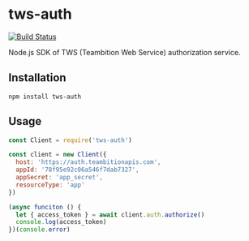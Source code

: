 # tws-auth
[![Build Status](https://travis-ci.org/teambition/tws-auth.svg?branch=master)](https://travis-ci.org/teambition/tws-auth)

Node.js SDK of TWS (Teambition Web Service) authorization service.

## Installation

```
npm install tws-auth
```

## Usage

```js
const Client = require('tws-auth')

const client = new Client({
  host: 'https://auth.teambitionapis.com',
  appId: '78f95e92c06a546f7dab7327',
  appSecret: 'app_secret',
  resourceType: 'app'
})

(async funciton () {
  let { access_token } = await client.auth.authorize()
  console.log(access_token)
})(console.error)
```
